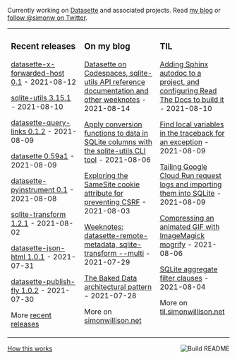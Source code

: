 Currently working on [Datasette](https://datasette.io/) and associated projects. Read [my blog](https://simonwillison.net/) or [follow @simonw on Twitter](https://twitter.com/simonw).

<table><tr><td valign="top" width="33%">

### Recent releases
<!-- recent_releases starts -->
[datasette-x-forwarded-host 0.1](https://github.com/simonw/datasette-x-forwarded-host/releases/tag/0.1) - 2021-08-12

[sqlite-utils 3.15.1](https://github.com/simonw/sqlite-utils/releases/tag/3.15.1) - 2021-08-10

[datasette-query-links 0.1.2](https://github.com/simonw/datasette-query-links/releases/tag/0.1.2) - 2021-08-09

[datasette 0.59a1](https://github.com/simonw/datasette/releases/tag/0.59a1) - 2021-08-09

[datasette-pyinstrument 0.1](https://github.com/simonw/datasette-pyinstrument/releases/tag/0.1) - 2021-08-08

[sqlite-transform 1.2.1](https://github.com/simonw/sqlite-transform/releases/tag/1.2.1) - 2021-08-02

[datasette-json-html 1.0.1](https://github.com/simonw/datasette-json-html/releases/tag/1.0.1) - 2021-07-31

[datasette-publish-fly 1.0.2](https://github.com/simonw/datasette-publish-fly/releases/tag/1.0.2) - 2021-07-30
<!-- recent_releases ends -->
More [recent releases](https://github.com/simonw/simonw/blob/main/releases.md)
</td><td valign="top" width="34%">

### On my blog
<!-- blog starts -->
[Datasette on Codespaces, sqlite-utils API reference documentation and other weeknotes](http://simonwillison.net/2021/Aug/14/datasette-on-codespaces/) - 2021-08-14

[Apply conversion functions to data in SQLite columns with the sqlite-utils CLI tool](http://simonwillison.net/2021/Aug/6/sqlite-utils-convert/) - 2021-08-06

[Exploring the SameSite cookie attribute for preventing CSRF](http://simonwillison.net/2021/Aug/3/samesite/) - 2021-08-03

[Weeknotes: datasette-remote-metadata, sqlite-transform --multi](http://simonwillison.net/2021/Jul/29/datasette-remote-metadata/) - 2021-07-29

[The Baked Data architectural pattern](http://simonwillison.net/2021/Jul/28/baked-data/) - 2021-07-28
<!-- blog ends -->
More on [simonwillison.net](https://simonwillison.net/)
</td><td valign="top" width="33%">

### TIL
<!-- tils starts -->
[Adding Sphinx autodoc to a project, and configuring Read The Docs to build it](https://til.simonwillison.net/sphinx/sphinx-autodoc) - 2021-08-10

[Find local variables in the traceback for an exception](https://til.simonwillison.net/python/find-local-variables-in-exception-traceback) - 2021-08-09

[Tailing Google Cloud Run request logs and importing them into SQLite](https://til.simonwillison.net/cloudrun/tailing-cloud-run-request-logs) - 2021-08-09

[Compressing an animated GIF with ImageMagick mogrify](https://til.simonwillison.net/imagemagick/compress-animated-gif) - 2021-08-06

[SQLite aggregate filter clauses](https://til.simonwillison.net/sqlite/sqlite-aggregate-filter-clauses) - 2021-08-04
<!-- tils ends -->
More on [til.simonwillison.net](https://til.simonwillison.net/)
</td></tr></table>

<a href="https://github.com/simonw/simonw/actions"><img src="https://github.com/simonw/simonw/workflows/Build%20README/badge.svg" align="right" alt="Build README"></a> <a href="https://simonwillison.net/2020/Jul/10/self-updating-profile-readme/">How this works</a>
